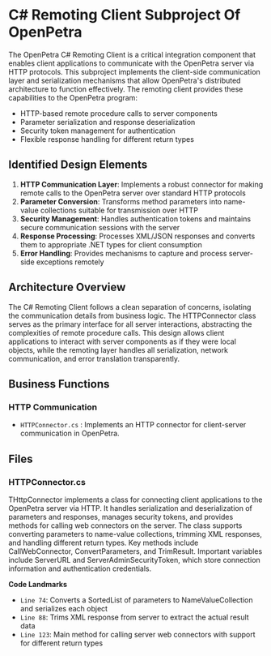 # C# Remoting Client Subproject Of OpenPetra

The OpenPetra C# Remoting Client is a critical integration component that enables client applications to communicate with the OpenPetra server via HTTP protocols. This subproject implements the client-side communication layer and serialization mechanisms that allow OpenPetra's distributed architecture to function effectively. The remoting client provides these capabilities to the OpenPetra program:

- HTTP-based remote procedure calls to server components
- Parameter serialization and response deserialization
- Security token management for authentication
- Flexible response handling for different return types

## Identified Design Elements

1. **HTTP Communication Layer**: Implements a robust connector for making remote calls to the OpenPetra server over standard HTTP protocols
2. **Parameter Conversion**: Transforms method parameters into name-value collections suitable for transmission over HTTP
3. **Security Management**: Handles authentication tokens and maintains secure communication sessions with the server
4. **Response Processing**: Processes XML/JSON responses and converts them to appropriate .NET types for client consumption
5. **Error Handling**: Provides mechanisms to capture and process server-side exceptions remotely

## Architecture Overview
The C# Remoting Client follows a clean separation of concerns, isolating the communication details from business logic. The HTTPConnector class serves as the primary interface for all server interactions, abstracting the complexities of remote procedure calls. This design allows client applications to interact with server components as if they were local objects, while the remoting layer handles all serialization, network communication, and error translation transparently.

## Business Functions

### HTTP Communication
- `HTTPConnector.cs` : Implements an HTTP connector for client-server communication in OpenPetra.

## Files
### HTTPConnector.cs

THttpConnector implements a class for connecting client applications to the OpenPetra server via HTTP. It handles serialization and deserialization of parameters and responses, manages security tokens, and provides methods for calling web connectors on the server. The class supports converting parameters to name-value collections, trimming XML responses, and handling different return types. Key methods include CallWebConnector, ConvertParameters, and TrimResult. Important variables include ServerURL and ServerAdminSecurityToken, which store connection information and authentication credentials.

 **Code Landmarks**
- `Line 74`: Converts a SortedList of parameters to NameValueCollection and serializes each object
- `Line 88`: Trims XML response from server to extract the actual result data
- `Line 123`: Main method for calling server web connectors with support for different return types

[Generated by the Sage AI expert workbench: 2025-03-30 02:22:57  https://sage-tech.ai/workbench]: #